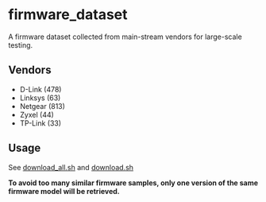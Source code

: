 # firmware_dataset

A firmware dataset collected from main-stream vendors for large-scale testing.

## Vendors
- D-Link (478)
- Linksys (63)
- Netgear (813)
- Zyxel (44)
- TP-Link (33)

## Usage
See [download_all.sh](download_all.sh) and [download.sh](download.sh)

**To avoid too many similar firmware samples, only one version of the same firmware model will be retrieved.**
